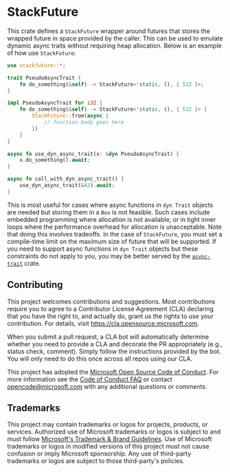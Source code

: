 # StackFuture

This crate defines a `StackFuture` wrapper around futures that stores the wrapped future in space provided by the caller.
This can be used to emulate dynamic async traits without requiring heap allocation.
Below is an example of how use `StackFuture`:

```rust
use stackfuture::*;

trait PseudoAsyncTrait {
    fn do_something(&self) -> StackFuture<'static, (), { 512 }>;
}

impl PseudoAsyncTrait for i32 {
    fn do_something(&self) -> StackFuture<'static, (), { 512 }> {
        StackFuture::from(async {
            // function body goes here
        })
    }
}

async fn use_dyn_async_trait(x: &dyn PseudoAsyncTrait) {
    x.do_something().await;
}

async fn call_with_dyn_async_trait() {
    use_dyn_async_trait(&42).await;
}
```

This is most useful for cases where async functions in `dyn Trait` objects are needed but storing them in a `Box` is not feasible.
Such cases include embedded programming where allocation is not available, or in tight inner loops where the performance overhead for allocation is unacceptable.
Note that doing this involves tradeoffs.
In the case of `StackFuture`, you must set a compile-time limit on the maximum size of future that will be supported.
If you need to support async functions in `dyn Trait` objects but these constraints do not apply to you, you may be better served by the [`async-trait`](https://crates.io/crates/async-trait) crate.

## Contributing

This project welcomes contributions and suggestions.  Most contributions require you to agree to a
Contributor License Agreement (CLA) declaring that you have the right to, and actually do, grant us
the rights to use your contribution. For details, visit https://cla.opensource.microsoft.com.

When you submit a pull request, a CLA bot will automatically determine whether you need to provide
a CLA and decorate the PR appropriately (e.g., status check, comment). Simply follow the instructions
provided by the bot. You will only need to do this once across all repos using our CLA.

This project has adopted the [Microsoft Open Source Code of Conduct](https://opensource.microsoft.com/codeofconduct/).
For more information see the [Code of Conduct FAQ](https://opensource.microsoft.com/codeofconduct/faq/) or
contact [opencode@microsoft.com](mailto:opencode@microsoft.com) with any additional questions or comments.

## Trademarks

This project may contain trademarks or logos for projects, products, or services. Authorized use of Microsoft
trademarks or logos is subject to and must follow
[Microsoft's Trademark & Brand Guidelines](https://www.microsoft.com/en-us/legal/intellectualproperty/trademarks/usage/general).
Use of Microsoft trademarks or logos in modified versions of this project must not cause confusion or imply Microsoft sponsorship.
Any use of third-party trademarks or logos are subject to those third-party's policies.
